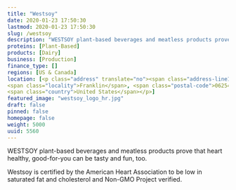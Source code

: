 ```yaml
---
title: "Westsoy"
date: 2020-01-23 17:50:30
lastmod: 2020-01-23 17:50:30
slug: /westsoy
description: "WESTSOY plant-based beverages and meatless products prove that heart healthy, good-for-you can be tasty and fun, too.Westsoy is certified by the American Heart Association to be low in saturated fat and cholesterol and Non-GMO Project verified."
proteins: [Plant-Based]
products: [Dairy]
business: [Production]
finance_type: []
regions: [US & Canada]
location: [<p class="address" translate="no"><span class="address-line1">Kahn Road</span><br>
<span class="locality">Franklin</span>, <span class="postal-code">06254</span><br>
<span class="country">United States</span></p>]
featured_image: "westsoy_logo_hr.jpg"
draft: false
pinned: false
homepage: false
weight: 5000
uuid: 5560
---
```

WESTSOY plant-based beverages and meatless products prove that heart healthy, good-for-you can be tasty and fun, too.

Westsoy is certified by the American Heart Association to be low in saturated fat and cholesterol and Non-GMO Project verified.
